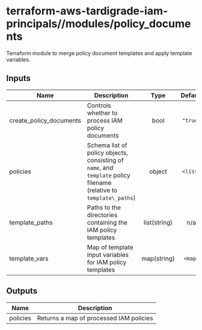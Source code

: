 # terraform-aws-tardigrade-iam-principals//modules/policy_documents

Terraform module to merge policy document templates and apply template variables.

## Inputs

| Name | Description | Type | Default | Required |
|------|-------------|:----:|:-----:|:-----:|
| create\_policy\_documents | Controls whether to process IAM policy documents | bool | `"true"` | no |
| policies | Schema list of policy objects, consisting of `name`, and `template` policy filename \(relative to `template\_paths`\) | object | `<list>` | no |
| template\_paths | Paths to the directories containing the IAM policy templates | list(string) | n/a | yes |
| template\_vars | Map of template input variables for IAM policy templates | map(string) | `<map>` | no |

## Outputs

| Name | Description |
|------|-------------|
| policies | Returns a map of processed IAM policies |

